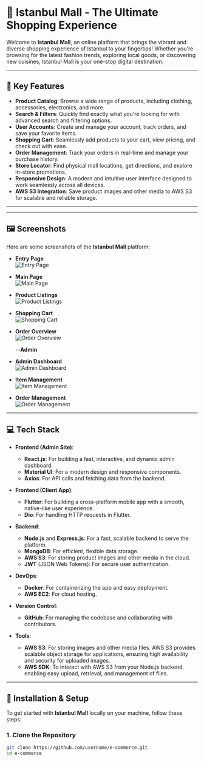# 🏬 **Istanbul Mall** - The Ultimate Shopping Experience

Welcome to **Istanbul Mall**, an online platform that brings the vibrant and diverse shopping experience of Istanbul to your fingertips! Whether you're browsing for the latest fashion trends, exploring local goods, or discovering new cuisines, Istanbul Mall is your one-stop digital destination.



---

## 🌟 **Key Features**

- **Product Catalog**: Browse a wide range of products, including clothing, accessories, electronics, and more.
- **Search & Filters**: Quickly find exactly what you're looking for with advanced search and filtering options.
- **User Accounts**: Create and manage your account, track orders, and save your favorite items.
- **Shopping Cart**: Seamlessly add products to your cart, view pricing, and check out with ease.
- **Order Management**: Track your orders in real-time and manage your purchase history.
- **Store Locator**: Find physical mall locations, get directions, and explore in-store promotions.
- **Responsive Design**: A modern and intuitive user interface designed to work seamlessly across all devices.
- **AWS S3 Integration**: Save product images and other media to AWS S3 for scalable and reliable storage.

---



---

## 🖼️ **Screenshots**

Here are some screenshots of the **Istanbul Mall** platform:
- **Entry Page**  
  ![Entry Page](images/entry.png)


- **Main Page**  
  ![Main Page](images/main.png)
  
- **Product Listings**  
  ![Product Listings](images/items.png)

- **Shopping Cart**  
  ![Shopping Cart](images/cart.png)

- **Order Overview**  
  ![Order Overview](images/order.png)

  --**Admin**
  
- **Admin Dashboard**  
  ![Admin Dashboard](images/admin_add_item.png)

- **Item Management**  
  ![Item Management](images/admin_item.png)

- **Order Management**  
  ![Order Management](images/admin_order.png)
----
## 💻 **Tech Stack**

- **Frontend (Admin Site)**:
  - **React.js**: For building a fast, interactive, and dynamic admin dashboard.
  - **Material UI**: For a modern design and responsive components.
  - **Axios**: For API calls and fetching data from the backend.

- **Frontend (Client App)**:
  - **Flutter**: For building a cross-platform mobile app with a smooth, native-like user experience.
  - **Dio**: For handling HTTP requests in Flutter.

- **Backend**:
  - **Node.js** and **Express.js**: For a fast, scalable backend to serve the platform.
  - **MongoDB**: For efficient, flexible data storage.
  - **AWS S3**: For storing product images and other media in the cloud.
  - **JWT** (JSON Web Tokens): For secure user authentication.

- **DevOps**:
  - **Docker**: For containerizing the app and easy deployment.
  - **AWS EC2**: For cloud hosting.

- **Version Control**:
  - **GitHub**: For managing the codebase and collaborating with contributors.

- **Tools**:
  - **AWS S3**: For storing images and other media files. AWS S3 provides scalable object storage for applications, ensuring high availability and security for uploaded images.
  - **AWS SDK**: To interact with AWS S3 from your Node.js backend, enabling easy upload, retrieval, and management of files.


---

## 🚀 **Installation & Setup**

To get started with **Istanbul Mall** locally on your machine, follow these steps:

### 1. Clone the Repository
```bash
git clone https://github.com/username/e-commerce.git
cd e-commerce
